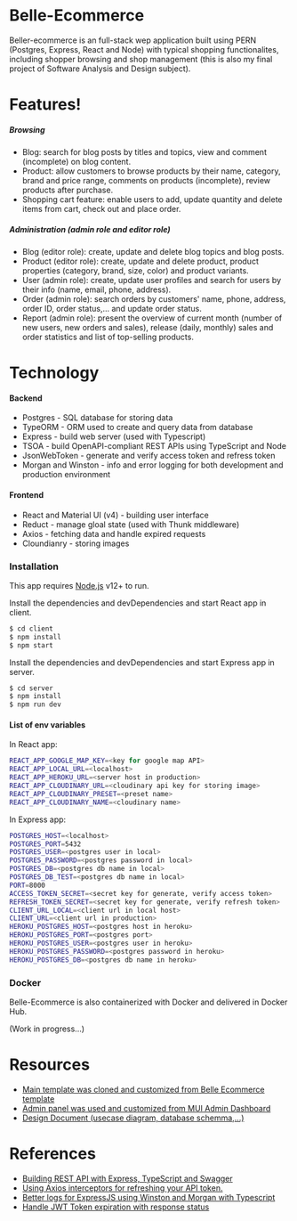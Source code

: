 # Belle-Ecommerce



Beller-ecommerce is an full-stack wep application built using PERN (Postgres, Express, React and Node) with typical shopping functionalites, including shopper browsing and shop management (this is also my final project of Software Analysis and Design subject).

# Features!

##### Browsing
  - Blog: search for blog posts by titles and topics, view and comment (incomplete) on blog content.
  - Product: allow customers to browse products by their name, category, brand and price range, comments on products (incomplete), review products after purchase.
  - Shopping cart feature: enable users to add, update quantity and delete items from cart, check out and place order.
##### Administration (admin role and editor role)
- Blog (editor role): create, update and delete blog topics and blog posts.
- Product (editor role): create, update and delete product, product properties (category, brand, size, color) and product variants.
- User (admin role): create, update user profiles and search for users by their info (name, email, phone, address).
- Order (admin role): search orders by customers' name, phone, address, order ID, order status,... and update order status.
- Report (admin role): present the overview of current month (number of new users, new orders and sales), release (daily, monthly) sales and order statistics and list of top-selling products.

 
# Technology

#### Backend
- Postgres - SQL database for storing data
- TypeORM - ORM used to create and query data from database
 - Express - build web server (used with Typescript)
 - TSOA - build OpenAPI-compliant REST APIs using TypeScript and Node
 - JsonWebToken - generate and verify access token and refress token
 - Morgan and Winston - info and error logging for both development and production environment

#### Frontend
- React and Material UI (v4) - building user interface
- Reduct - manage gloal state (used with Thunk middleware)
- Axios - fetching data and handle expired requests
- Cloundianry - storing images


### Installation

This app requires [Node.js](https://nodejs.org/) v12+ to run.

Install the dependencies and devDependencies and start React app in client.

```sh
$ cd client
$ npm install 
$ npm start
```

Install the dependencies and devDependencies and start Express app in server.

```sh
$ cd server
$ npm install 
$ npm run dev
```


#### List of env variables

In React app:
```sh
REACT_APP_GOOGLE_MAP_KEY=<key for google map API>
REACT_APP_LOCAL_URL=<localhost>
REACT_APP_HEROKU_URL=<server host in production>
REACT_APP_CLOUDINARY_URL=<cloudinary api key for storing image>
REACT_APP_CLOUDINARY_PRESET=<preset name>
REACT_APP_CLOUDINARY_NAME=<cloudinary name>
```
In Express app:
```sh
POSTGRES_HOST=<localhost>
POSTGRES_PORT=5432
POSTGRES_USER=<postgres user in local>
POSTGRES_PASSWORD=<postgres password in local>
POSTGRES_DB=<postgres db name in local>
POSTGRES_DB_TEST=<postgres db name in local>
PORT=8000
ACCESS_TOKEN_SECRET=<secret key for generate, verify access token>
REFRESH_TOKEN_SECRET=<secret key for generate, verify refresh token>
CLIENT_URL_LOCAL=<client url in local host>
CLIENT_URL=<client url in production>
HEROKU_POSTGRES_HOST=<postgres host in heroku>
HEROKU_POSTGRES_PORT=<postgres port>
HEROKU_POSTGRES_USER=<postgres user in heroku>
HEROKU_POSTGRES_PASSWORD=<postgres password in heroku>
HEROKU_POSTGRES_DB=<postgres db name in heroku>
```
### Docker
Belle-Ecommerce is also containerized with Docker and delivered in Docker Hub.

(Work in progress...)

# Resources
- [Main template was cloned and customized from Belle Ecommerce template](https://themeforest.net/item/belle-multipurpose-bootstrap-4-html-template/24652217)
- [Admin panel was used and customized from MUI Admin Dashboard](https://mui.com/getting-started/templates/dashboard/)
- [Design Document (usecase diagram, database schemma,...)](https://drive.google.com/drive/folders/16uBzaj-2AzskFsXk6JPjNgA9m5l_tfud?usp=sharing)

# References
- [Building REST API with Express, TypeScript and Swagger](https://rsbh.dev/blog/rest-api-with-express-typescript)
- [Using Axios interceptors for refreshing your API token.](https://thedutchlab.com/blog/using-axios-interceptors-for-refreshing-your-api-token)
- [Better logs for ExpressJS using Winston and Morgan with Typescript](https://dev.to/vassalloandrea/better-logs-for-expressjs-using-winston-and-morgan-with-typescript-516n)
- [Handle JWT Token expiration with response status](https://www.bezkoder.com/handle-jwt-token-expiration-react/)
 